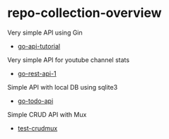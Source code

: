 # repo-collection-overview

Very simple API using Gin
- [go-api-tutorial](https://github.com/MadsAkselsen/go-api-tutorial)

Very simple API for youtube channel stats
- [go-rest-api-1](https://github.com/MadsAkselsen/go-rest-api-1)

Simple API with local DB using sqlite3
- [go-todo-api](https://github.com/MadsAkselsen/go-todo-api)

Simple CRUD API with Mux
- [test-crudmux](https://github.com/MadsAkselsen/test-crudmux)
